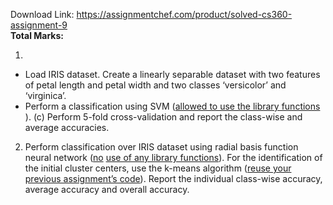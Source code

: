 Download Link: https://assignmentchef.com/product/solved-cs360-assignment-9
<br>
<strong>Total Marks:</strong>

<ol>

 <li></li>

</ol>

<ul>

 <li>Load IRIS dataset. Create a linearly separable dataset with two features of petal length and petal width and two classes ‘versicolor’ and ‘virginica’.</li>

 <li>Perform a classification using SVM (<u>allowed to use the library functions</u>​ ).<u>​</u> (c) Perform 5-fold cross-validation and report the class-wise and average accuracies.</li>

</ul>

<ol start="2">

 <li>Perform classification over IRIS dataset using radial basis function neural network (<u>no</u>​ <u>use of any library functions</u>).​ For the identification of the initial cluster centers, use the k-means algorithm (<u>reuse</u><u>​ your previous assignment’s code</u>).<u>​</u> Report the individual class-wise accuracy, average accuracy and overall accuracy.</li>

</ol>